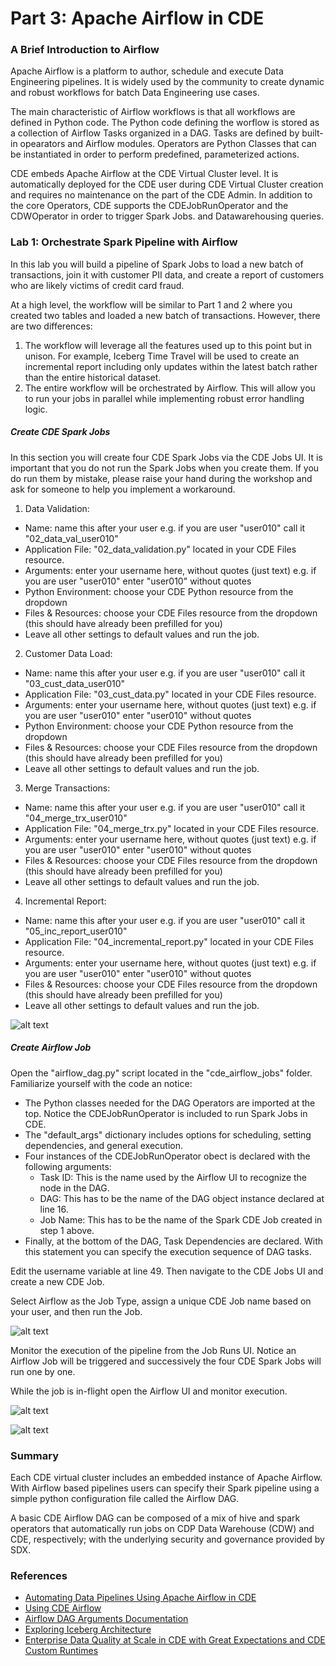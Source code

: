 # Part 3: Apache Airflow in CDE

### A Brief Introduction to Airflow

Apache Airflow is a platform to author, schedule and execute Data Engineering pipelines. It is widely used by the community to create dynamic and robust workflows for batch Data Engineering use cases.

The main characteristic of Airflow workflows is that all workflows are defined in Python code. The Python code defining the worflow is stored as a collection of Airflow Tasks organized in a DAG. Tasks are defined by built-in opearators and Airflow modules. Operators are Python Classes that can be instantiated in order to perform predefined, parameterized actions.

CDE embeds Apache Airflow at the CDE Virtual Cluster level. It is automatically deployed for the CDE user during CDE Virtual Cluster creation and requires no maintenance on the part of the CDE Admin. In addition to the core Operators, CDE supports the CDEJobRunOperator and the CDWOperator in order to trigger Spark Jobs. and Datawarehousing queries.

### Lab 1: Orchestrate Spark Pipeline with Airflow

In this lab you will build a pipeline of Spark Jobs to load a new batch of transactions, join it with customer PII data, and create a report of customers who are likely victims of credit card fraud.

At a high level, the workflow will be similar to Part 1 and 2 where you created two tables and loaded a new batch of transactions. However, there are two differences:

1. The workflow will leverage all the features used up to this point but in unison. For example, Iceberg Time Travel will be used to create an incremental report including only updates within the latest batch rather than the entire historical dataset.
2. The entire workflow will be orchestrated by Airflow. This will allow you to run your jobs in parallel while implementing robust error handling logic.

##### Create CDE Spark Jobs

In this section you will create four CDE Spark Jobs via the CDE Jobs UI. It is important that you do not run the Spark Jobs when you create them. If you do run them by mistake, please raise your hand during the workshop and ask for someone to help you implement a workaround.

1. Data Validation:
  - Name: name this after your user e.g. if you are user "user010" call it "02_data_val_user010"
  - Application File: "02_data_validation.py" located in your CDE Files resource.
  - Arguments: enter your username here, without quotes (just text) e.g. if you are user "user010" enter "user010" without quotes
  - Python Environment: choose your CDE Python resource from the dropdown
  - Files & Resources: choose your CDE Files resource from the dropdown (this should have already been prefilled for you)
  - Leave all other settings to default values and run the job.

2. Customer Data Load:
  - Name: name this after your user e.g. if you are user "user010" call it "03_cust_data_user010"
  - Application File: "03_cust_data.py" located in your CDE Files resource.
  - Arguments: enter your username here, without quotes (just text) e.g. if you are user "user010" enter "user010" without quotes
  - Python Environment: choose your CDE Python resource from the dropdown
  - Files & Resources: choose your CDE Files resource from the dropdown (this should have already been prefilled for you)
  - Leave all other settings to default values and run the job.

3. Merge Transactions:
  - Name: name this after your user e.g. if you are user "user010" call it "04_merge_trx_user010"
  - Application File: "04_merge_trx.py" located in your CDE Files resource.
  - Arguments: enter your username here, without quotes (just text) e.g. if you are user "user010" enter "user010" without quotes
  - Files & Resources: choose your CDE Files resource from the dropdown (this should have already been prefilled for you)
  - Leave all other settings to default values and run the job.  

4. Incremental Report:
  - Name: name this after your user e.g. if you are user "user010" call it "05_inc_report_user010"
  - Application File: "04_incremental_report.py" located in your CDE Files resource.
  - Arguments: enter your username here, without quotes (just text) e.g. if you are user "user010" enter "user010" without quotes
  - Files & Resources: choose your CDE Files resource from the dropdown (this should have already been prefilled for you)
  - Leave all other settings to default values and run the job.  

![alt text](../../img/part3-cdeairflowjob-1.png)

##### Create Airflow Job

Open the "airflow_dag.py" script located in the "cde_airflow_jobs" folder. Familiarize yourself with the code an notice:

* The Python classes needed for the DAG Operators are imported at the top. Notice the CDEJobRunOperator is included to run Spark Jobs in CDE.
* The "default_args" dictionary includes options for scheduling, setting dependencies, and general execution.
* Four instances of the CDEJobRunOperator obect is declared with the following arguments:
  - Task ID: This is the name used by the Airflow UI to recognize the node in the DAG.
  - DAG: This has to be the name of the DAG object instance declared at line 16.
  - Job Name: This has to be the name of the Spark CDE Job created in step 1 above.
* Finally, at the bottom of the DAG, Task Dependencies are declared. With this statement you can specify the execution sequence of DAG tasks.

Edit the username variable at line 49. Then navigate to the CDE Jobs UI and create a new CDE Job.

Select Airflow as the Job Type, assign a unique CDE Job name based on your user, and then run the Job.  

![alt text](../../img/part3-cdeairflowjob-2.png)

Monitor the execution of the pipeline from the Job Runs UI. Notice an Airflow Job will be triggered and successively the four CDE Spark Jobs will run one by one.

While the job is in-flight open the Airflow UI and monitor execution.

![alt text](../../img/part3-cdeairflowjob-3.png)

![alt text](../../img/part3-cdeairflowjob-4.png)


### Summary

Each CDE virtual cluster includes an embedded instance of Apache Airflow. With Airflow based pipelines users can specify their Spark pipeline using a simple python configuration file called the Airflow DAG.

A basic CDE Airflow DAG can be composed of a mix of hive and spark operators that automatically run jobs on CDP Data Warehouse (CDW) and CDE, respectively; with the underlying security and governance provided by SDX.

### References

* [Automating Data Pipelines Using Apache Airflow in CDE](https://docs.cloudera.com/data-engineering/cloud/orchestrate-workflows/topics/cde-airflow-dag-pipeline.html)
* [Using CDE Airflow](https://github.com/pdefusco/Using_CDE_Airflow)
* [Airflow DAG Arguments Documentation](https://airflow.apache.org/docs/apache-airflow/stable/tutorial.html#default-arguments)
* [Exploring Iceberg Architecture](https://github.com/pdefusco/Exploring_Iceberg_Architecture)
* [Enterprise Data Quality at Scale in CDE with Great Expectations and CDE Custom Runtimes](https://community.cloudera.com/t5/Community-Articles/Enterprise-Data-Quality-at-Scale-with-Spark-and-Great/ta-p/378161)
